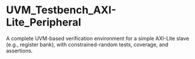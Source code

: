 # UVM_Testbench_AXI-Lite_Peripheral
A complete UVM-based verification environment for a simple AXI-Lite slave (e.g., register bank), with constrained-random tests, coverage, and assertions.
